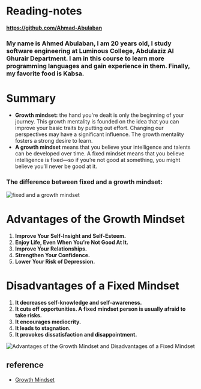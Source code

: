 # Reading-notes


**https://github.com/Ahmad-Abulaban**

### My name is Ahmed Abulaban, I am 20 years old, I study software engineering at Luminous College, Abdulaziz Al Ghurair Department. I am in this course to learn more programming languages and gain experience in them. Finally, my favorite food is Kabsa.

# Summary

- **Growth mindset:** the hand you're dealt is only the beginning of your journey. This growth mentality is founded on the idea that you can improve your basic traits by putting out effort. Changing our perspectives may have a significant influence. The growth mentality fosters a strong desire to learn.
- **A growth mindset** means that you believe your intelligence and talents can be developed over time. A fixed mindset means that you believe intelligence is fixed—so if you’re not good at something, you might believe you’ll never be good at it.



### The difference between fixed and a growth mindset:

![fixed and a growth mindset](https://assets.website-files.com/5e61c61d7b1e830be9d1c47a/5f6d8ebab07a96ab7f5feebf_Growth%20vs%20Fixed%20Mindset%20Infographic.png)


# Advantages of the Growth Mindset

1. **Improve Your Self-Insight and Self-Esteem.**
2. **Enjoy Life, Even When You’re Not Good At It.**
3. **Improve Your Relationships.**
4. **Strengthen Your Confidence.**
5. **Lower Your Risk of Depression.**


# Disadvantages of a Fixed Mindset

1. **It decreases self-knowledge and self-awareness.**
2. **It cuts off opportunities. A fixed mindset person is usually afraid to take risks.**
3. **It encourages mediocrity.**
4. **It leads to stagnation.**
5. **It provokes dissatisfaction and disappointment.**

![Advantages of the Growth Mindset and Disadvantages of a Fixed Mindset](https://qph.fs.quoracdn.net/main-qimg-ce6c044dec4eda758c4796e2d9af96fb.webp)


## reference

- [Growth Mindset](https://www.atlassian.com/blog/inside-atlassian/growth-mindset)
